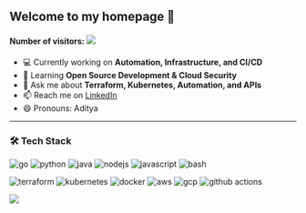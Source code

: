 ## Welcome to my homepage 👋

#### Number of visitors: ![](https://visitor-badge.glitch.me/badge?page_id=kumaraditya2002.kumaraditya2002)

- 💻 Currently working on **Automation, Infrastructure, and CI/CD**
- 🌱 Learning **Open Source Development & Cloud Security**
- 💬 Ask me about **Terraform, Kubernetes, Automation, and APIs**
- 📫 Reach me on [LinkedIn](https://www.linkedin.com/in/adityak9006)
- 😄 Pronouns: Aditya

---

### 🛠️ Tech Stack

<p align="left">
  <img src="https://img.shields.io/badge/Go-00ADD8?style=for-the-badge&logo=go&logoColor=white" alt="go" />
  <img src="https://img.shields.io/badge/Python-FFD43B?style=for-the-badge&logo=python&logoColor=blue" alt="python" />
  <img src="https://img.shields.io/badge/Java-007396?style=for-the-badge&logo=java&logoColor=white" alt="java" />
  <img src="https://img.shields.io/badge/Node.js-339933?style=for-the-badge&logo=nodedotjs&logoColor=white" alt="nodejs" />
  <img src="https://img.shields.io/badge/JavaScript-323330?style=for-the-badge&logo=javascript&logoColor=F7DF1E" alt="javascript" />
  <img src="https://img.shields.io/badge/GNU%20Bash-4EAA25?style=for-the-badge&logo=GNU%20Bash&logoColor=white" alt="bash" />
</p>

<p align="left">
  <img src="https://img.shields.io/badge/Terraform-7B42BC?style=for-the-badge&logo=terraform&logoColor=white" alt="terraform" />
  <img src="https://img.shields.io/badge/Kubernetes-326ce5.svg?&style=for-the-badge&logo=kubernetes&logoColor=white" alt="kubernetes" />
  <img src="https://img.shields.io/badge/Docker-2CA5E0?style=for-the-badge&logo=docker&logoColor=white" alt="docker" />
  <img src="https://img.shields.io/badge/AWS-232F3E?style=for-the-badge&logo=amazonaws&logoColor=white" alt="aws" />
  <img src="https://img.shields.io/badge/GCP-4285F4?style=for-the-badge&logo=googlecloud&logoColor=white" alt="gcp" />
  <img src="https://img.shields.io/badge/GitHub%20Actions-2088FF?style=for-the-badge&logo=githubactions&logoColor=white" alt="github actions" />
</p>

<p align="left">
  <img src="https://img.shields.io/badge/Splunk-000000?style=for-the-badge&logo=splunk&logoColor=white" a
